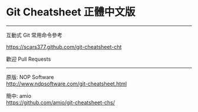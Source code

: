 Git Cheatsheet 正體中文版
==
---

互動式 Git 常用命令參考

https://scars377.github.com/git-cheatsheet-cht

歡迎 Pull Requests

---


原版: NOP Software  
http://www.ndpsoftware.com/git-cheatsheet.html

簡中: amio  
https://github.com/amio/git-cheatsheet-chs/
